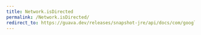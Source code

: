 ```yaml
---
title: Network.isDirected
permalink: /Network.isDirected/
redirect_to: https://guava.dev/releases/snapshot-jre/api/docs/com/google/common/graph/Network.html#isDirected--
---
```

